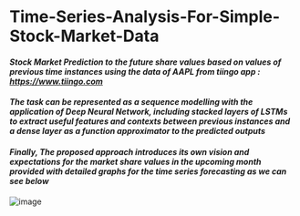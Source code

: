 # Time-Series-Analysis-For-Simple-Stock-Market-Data
#### *Stock Market Prediction to the future share values based on values of previous time instances using the data of AAPL from tiingo app : https://www.tiingo.com*
  #### *The task can be represented as a sequence modelling with the application of Deep Neural Network, including stacked layers of LSTMs to extract useful features and contexts between previous instances and a dense layer as a function approximator to the predicted outputs*
  #### *Finally, The proposed approach introduces its own vision and expectations for the market share values in the upcoming month provided with detailed graphs for the time series forecasting as we can see below*
![image](https://user-images.githubusercontent.com/75932105/208234273-2ccfd536-7232-4ff5-bce3-b3db0b4c7a02.png)
